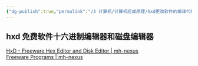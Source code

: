 ```yaml
---
{"dg-publish":true,"permalink":"/3 计算机/计算机组成原理/hxd更改软件的编译代码/","title":"hxd更改软件的编译代码"}
---
```



## hxd 免费软件十六进制编辑器和磁盘编辑器
[HxD - Freeware Hex Editor and Disk Editor | mh-nexus](https://mh-nexus.de/en/hxd/)  
[Freeware Programs | mh-nexus](https://mh-nexus.de/en/programs.php)